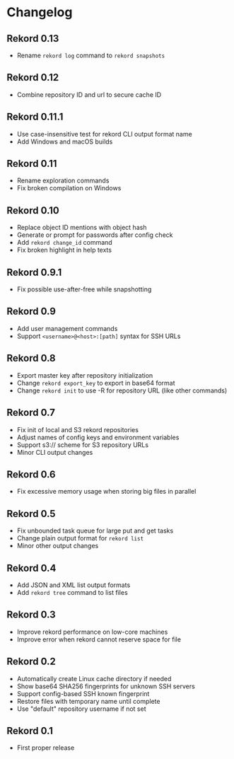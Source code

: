 # Changelog

## Rekord 0.13

- Rename `rekord log` command to `rekord snapshots`

## Rekord 0.12

- Combine repository ID and url to secure cache ID

## Rekord 0.11.1

- Use case-insensitive test for rekord CLI output format name
- Add Windows and macOS builds

## Rekord 0.11

- Rename exploration commands
- Fix broken compilation on Windows

## Rekord 0.10

- Replace object ID mentions with object hash
- Generate or prompt for passwords after config check
- Add `rekord change_id` command
- Fix broken highlight in help texts

## Rekord 0.9.1

- Fix possible use-after-free while snapshotting

## Rekord 0.9

- Add user management commands
- Support `<username>@<host>:[path]` syntax for SSH URLs

## Rekord 0.8

- Export master key after repository initialization
- Change `rekord export_key` to export in base64 format
- Change `rekord init` to use -R for repository URL (like other commands)

## Rekord 0.7

- Fix init of local and S3 rekord repositories
- Adjust names of config keys and environment variables
- Support s3:// scheme for S3 repository URLs
- Minor CLI output changes

## Rekord 0.6

- Fix excessive memory usage when storing big files in parallel

## Rekord 0.5

- Fix unbounded task queue for large put and get tasks
- Change plain output format for `rekord list`
- Minor other output changes

## Rekord 0.4

- Add JSON and XML list output formats
- Add `rekord tree` command to list files

## Rekord 0.3

- Improve rekord performance on low-core machines
- Improve error when rekord cannot reserve space for file

## Rekord 0.2

- Automatically create Linux cache directory if needed
- Show base64 SHA256 fingerprints for unknown SSH servers
- Support config-based SSH known fingerprint
- Restore files with temporary name until complete
- Use "default" repository username if not set

## Rekord 0.1

- First proper release

